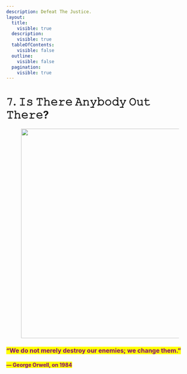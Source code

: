 ```yaml
---
description: Defeat The Justice.
layout:
  title:
    visible: true
  description:
    visible: true
  tableOfContents:
    visible: false
  outline:
    visible: false
  pagination:
    visible: true
---
```


# 𝟽. 𝙸𝚜 𝚃𝚑𝚎𝚛𝚎 𝙰𝚗𝚢𝚋𝚘𝚍𝚢 𝙾𝚞𝚝 𝚃𝚑𝚎𝚛𝚎?

<figure><img src="../../../../../../.gitbook/assets/pexels-btgl-♡-11409382.jpg" alt="" width="563"><figcaption></figcaption></figure>

### <mark style="color:purple;">“We do not merely destroy our enemies; we change them.”</mark>&#x20;

#### <mark style="color:purple;">― George Orwell, on 1984</mark>
